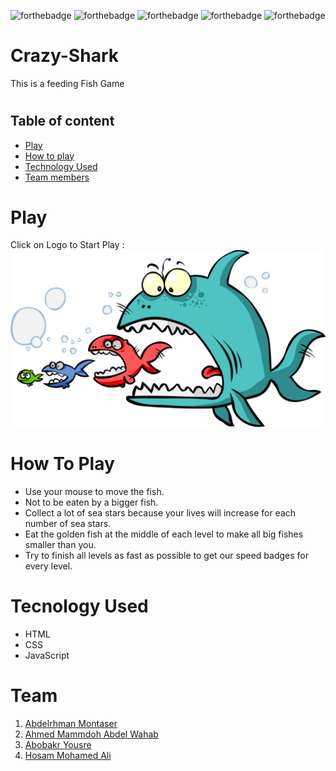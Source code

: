 ![forthebadge](https://forthebadge.com/images/badges/built-by-developers.svg)
![forthebadge](https://forthebadge.com/images/badges/uses-brains.svg)
![forthebadge](https://forthebadge.com/images/badges/powered-by-coffee.svg)
![forthebadge](https://forthebadge.com/images/badges/powered-by-black-magic.svg)
![forthebadge](https://forthebadge.com/images/badges/makes-people-smile.svg)
#
# Crazy-Shark
This is a feeding Fish Game
#

## Table of content
* [Play](#play)
* [How to play](#how-to-play)
* [Technology Used](#technology-used) 
* [Team members](#team-members)

# Play
Click on Logo to Start Play :
[![Logo](./Div/Welcome/logo3.png)](https://crazy-shark.herokuapp.com/)


# How To Play
- Use your mouse to move the fish. 
- Not to be eaten by a bigger fish.
- Collect a lot of sea stars because your lives will increase for each number of sea stars.
- Eat the golden fish at the middle of each level to make all big fishes smaller than you.
- Try to finish all levels as fast as possible to get our speed badges for every level.

# Tecnology Used
* HTML
* CSS
* JavaScript

# Team    
1) [Abdelrhman Montaser](https://www.linkedin.com/in/abdelrahman-montaser/)
2) [Ahmed Mammdoh Abdel Wahab](https://www.linkedin.com/in/ahmedmamdouh94/)
3) [Abobakr Yousre](https://www.linkedin.com/in/abobakryousre/)
4) [Hosam Mohamed Ali](https://www.linkedin.com/in/hossam-ali-940/)
